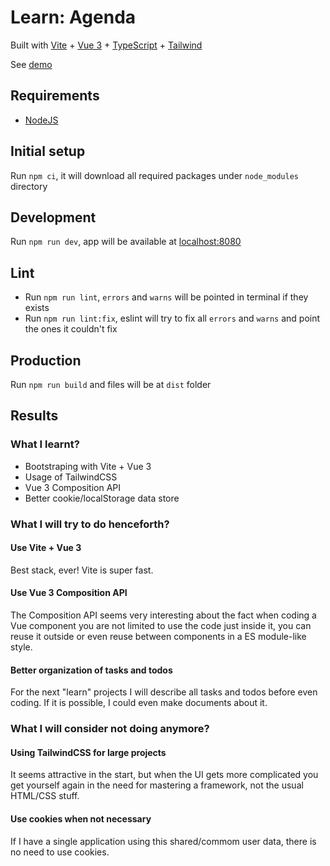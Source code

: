 # Learn: Agenda

Built with [Vite](https://vitejs.dev) + [Vue 3](https://vuejs.org) + [TypeScript](https://www.typescriptlang.org) + [Tailwind](https://tailwindcss.com)

See [demo](https://rafaelfsilva1-agenda.vercel.app)

## Requirements

- [NodeJS](https://nodejs.org)

## Initial setup

Run `npm ci`, it will download all required packages under `node_modules` directory

## Development

Run `npm run dev`, app will be available at [localhost:8080](http://localhost:8080)

## Lint

- Run `npm run lint`, `errors` and `warns` will be pointed in terminal if they exists
- Run `npm run lint:fix`, eslint will try to fix all `errors` and `warns` and point the ones it couldn't fix

## Production

Run `npm run build` and files will be at `dist` folder

## Results

### What I learnt?

- Bootstraping with Vite + Vue 3
- Usage of TailwindCSS
- Vue 3 Composition API
- Better cookie/localStorage data store

### What I will try to do henceforth?

#### Use Vite + Vue 3
Best stack, ever! Vite is super fast.

#### Use Vue 3 Composition API
The Composition API seems very interesting about the fact when coding a Vue component you are not limited to use the code just inside it, you can reuse it outside or even reuse between components in a ES module-like style.

#### Better organization of tasks and todos
For the next "learn" projects I will describe all tasks and todos before even coding. If it is possible, I could even make documents about it.

### What I will consider not doing anymore?

#### Using TailwindCSS for large projects
It seems attractive in the start, but when the UI gets more complicated you get yourself again in the need for mastering a framework, not the usual HTML/CSS stuff.

#### Use cookies when not necessary
If I have a single application using this shared/commom user data, there is no need to use cookies.
